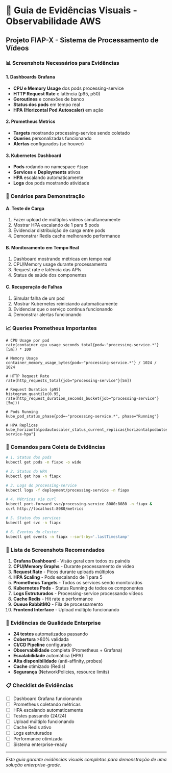 # 🎯 Guia de Evidências Visuais - Observabilidade AWS
## Projeto FIAP-X - Sistema de Processamento de Vídeos

### 📊 **Screenshots Necessários para Evidências**

#### **1. Dashboards Grafana**
- **CPU e Memory Usage** dos pods processing-service
- **HTTP Request Rate** e latência (p95, p50)
- **Goroutines** e conexões de banco
- **Status dos pods** em tempo real
- **HPA (Horizontal Pod Autoscaler)** em ação

#### **2. Prometheus Metrics**
- **Targets** mostrando processing-service sendo coletado
- **Queries** personalizadas funcionando
- **Alertas** configurados (se houver)

#### **3. Kubernetes Dashboard**
- **Pods** rodando no namespace `fiapx`
- **Services** e **Deployments** ativos
- **HPA** escalando automaticamente
- **Logs** dos pods mostrando atividade

### 🎥 **Cenários para Demonstração**

#### **A. Teste de Carga**
1. Fazer upload de múltiplos vídeos simultaneamente
2. Mostrar HPA escalando de 1 para 5 pods
3. Evidenciar distribuição de carga entre pods
4. Demonstrar Redis cache melhorando performance

#### **B. Monitoramento em Tempo Real**
1. Dashboard mostrando métricas em tempo real
2. CPU/Memory usage durante processamento
3. Request rate e latência das APIs
4. Status de saúde dos componentes

#### **C. Recuperação de Falhas**
1. Simular falha de um pod
2. Mostrar Kubernetes reiniciando automaticamente
3. Evidenciar que o serviço continua funcionando
4. Demonstrar alertas funcionando

### 📈 **Queries Prometheus Importantes**

```promql
# CPU Usage por pod
rate(container_cpu_usage_seconds_total{pod=~"processing-service.*"}[5m]) * 100

# Memory Usage
container_memory_usage_bytes{pod=~"processing-service.*"} / 1024 / 1024

# HTTP Request Rate
rate(http_requests_total{job="processing-service"}[5m])

# Request Duration (p95)
histogram_quantile(0.95, rate(http_request_duration_seconds_bucket{job="processing-service"}[5m]))

# Pods Running
kube_pod_status_phase{pod=~"processing-service.*", phase="Running"}

# HPA Replicas
kube_horizontalpodautoscaler_status_current_replicas{horizontalpodautoscaler="processing-service-hpa"}
```

### 🎪 **Comandos para Coleta de Evidências**

```bash
# 1. Status dos pods
kubectl get pods -n fiapx -o wide

# 2. Status do HPA
kubectl get hpa -n fiapx

# 3. Logs do processing-service
kubectl logs -f deployment/processing-service -n fiapx

# 4. Métricas via curl
kubectl port-forward svc/processing-service 8080:8080 -n fiapx &
curl http://localhost:8080/metrics

# 5. Status dos services
kubectl get svc -n fiapx

# 6. Eventos do cluster
kubectl get events -n fiapx --sort-by='.lastTimestamp'
```

### 📸 **Lista de Screenshots Recomendados**

1. **Grafana Dashboard** - Visão geral com todos os painéis
2. **CPU/Memory Graphs** - Durante processamento de vídeo
3. **Request Rate** - Picos durante uploads múltiplos
4. **HPA Scaling** - Pods escalando de 1 para 5
5. **Prometheus Targets** - Todos os services sendo monitorados
6. **Kubernetes Pods** - Status Running de todos os componentes
7. **Logs Estruturados** - Processing-service processando vídeos
8. **Cache Redis** - Hit rate e performance
9. **Queue RabbitMQ** - Fila de processamento
10. **Frontend Interface** - Upload múltiplo funcionando

### 🎯 **Evidências de Qualidade Enterprise**

- **24 testes** automatizados passando
- **Cobertura** >80% validada
- **CI/CD Pipeline** configurado
- **Observabilidade** completa (Prometheus + Grafana)
- **Escalabilidade** automática (HPA)
- **Alta disponibilidade** (anti-affinity, probes)
- **Cache** otimizado (Redis)
- **Segurança** (NetworkPolicies, resource limits)

### 📋 **Checklist de Evidências**

- [ ] Dashboard Grafana funcionando
- [ ] Prometheus coletando métricas
- [ ] HPA escalando automaticamente
- [ ] Testes passando (24/24)
- [ ] Upload múltiplo funcionando
- [ ] Cache Redis ativo
- [ ] Logs estruturados
- [ ] Performance otimizada
- [ ] Sistema enterprise-ready

---
*Este guia garante evidências visuais completas para demonstração de uma solução enterprise-grade.*
